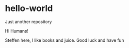 # hello-world
Just another repository

Hi Humans!

Steffen here, I like books and juice. Good luck and have fun
